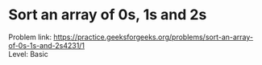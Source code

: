 # Sort an array of 0s, 1s and 2s
Problem link: https://practice.geeksforgeeks.org/problems/sort-an-array-of-0s-1s-and-2s4231/1 <br>
Level: Basic